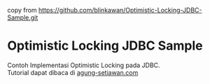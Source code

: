 copy from https://github.com/blinkawan/Optimistic-Locking-JDBC-Sample.git

Optimistic Locking JDBC Sample
==============================
Contoh Implementasi Optimistic Locking pada JDBC.  
Tutorial dapat dibaca di [agung-setiawan.com](http://agung-setiawan.com/implementasi-optimistic-locking-jdbc/ "Agung Setiawan")